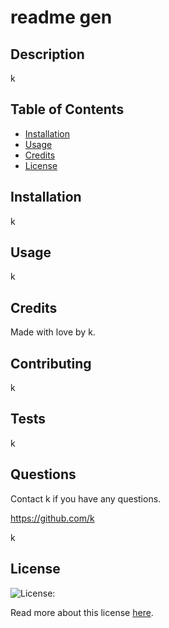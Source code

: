 
 
  # readme gen

  ## Description
  
  k

  ## Table of Contents

  - [Installation](#installation)
  - [Usage](#usage)
  - [Credits](#credits)
  - [License](#license)

  ## Installation

  k

  ## Usage

  k

  ## Credits

  Made with love by k.

  ## Contributing

  k

  ## Tests

  k

  ## Questions

  Contact k if you have any questions.

  https://github.com/k

  k


 
  ## License
  
 
  ![License: ](https://img.shields.io/badge/License-$%7BlicenseBadge.license%7D-brightgreen)
  
 
  Read more about this license [here](https://choosealicense.com/licenses/licenseLink.license/).
  
  